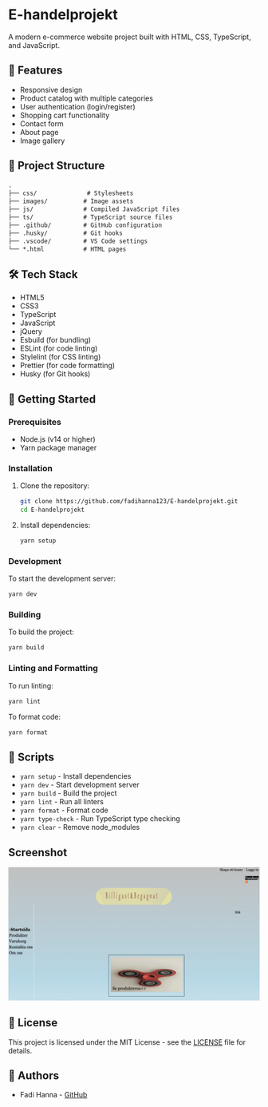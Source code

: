 # E-handelprojekt

A modern e-commerce website project built with HTML, CSS, TypeScript, and JavaScript.

## 🚀 Features

- Responsive design
- Product catalog with multiple categories
- User authentication (login/register)
- Shopping cart functionality
- Contact form
- About page
- Image gallery

## 📁 Project Structure

```
.
├── css/              # Stylesheets
├── images/          # Image assets
├── js/              # Compiled JavaScript files
├── ts/              # TypeScript source files
├── .github/         # GitHub configuration
├── .husky/          # Git hooks
├── .vscode/         # VS Code settings
└── *.html           # HTML pages
```

## 🛠️ Tech Stack

- HTML5
- CSS3
- TypeScript
- JavaScript
- jQuery
- Esbuild (for bundling)
- ESLint (for code linting)
- Stylelint (for CSS linting)
- Prettier (for code formatting)
- Husky (for Git hooks)

## 🚀 Getting Started

### Prerequisites

- Node.js (v14 or higher)
- Yarn package manager

### Installation

1. Clone the repository:
   ```bash
   git clone https://github.com/fadihanna123/E-handelprojekt.git
   cd E-handelprojekt
   ```

2. Install dependencies:
   ```bash
   yarn setup
   ```

### Development

To start the development server:
```bash
yarn dev
```

### Building

To build the project:
```bash
yarn build
```

### Linting and Formatting

To run linting:
```bash
yarn lint
```

To format code:
```bash
yarn format
```

## 📝 Scripts

- `yarn setup` - Install dependencies
- `yarn dev` - Start development server
- `yarn build` - Build the project
- `yarn lint` - Run all linters
- `yarn format` - Format code
- `yarn type-check` - Run TypeScript type checking
- `yarn clear` - Remove node_modules

## Screenshot
![Screenshot](screenshot.png "Screenshot")

## 📄 License

This project is licensed under the MIT License - see the [LICENSE](LICENSE) file for details.

## 👥 Authors


- Fadi Hanna - [GitHub](https://github.com/fadihanna123)
